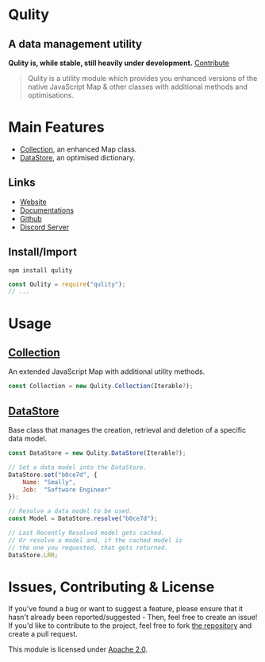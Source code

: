 
# Qulity
## A data management utility

**Qulity is, while stable, still heavily under development.** [Contribute](#issues,-contributing-&-license)

> Qulity is a utility module which provides you enhanced versions of the native JavaScript Map & other classes with additional methods and optimisations.


# Main Features
* [Collection](https://qdb.qbot.eu/documentations/qulity/collection), an enhanced Map class.
* [DataStore](https://qdb.qbot.eu/documentations/qulity/datastore), an optimised dictionary.

## Links
* [Website](https://qdb.qbot.eu/)
* [Documentations](https://qdb.qbot.eu/documentations/qulity)
* [Github](https://github.com/QSmally/Qulity)
* [Discord Server](https://qdb.qbot.eu/discord)

## Install/Import
`npm install qulity`
```js
const Qulity = require("qulity");
// ...
```


# Usage

## [Collection](https://qdb.qbot.eu/documentations/qulity/collection)
An extended JavaScript Map with additional utility methods.
```js
const Collection = new Qulity.Collection(Iterable?);
```

## [DataStore](https://qdb.qbot.eu/documentations/qulity/datastore)
Base class that manages the creation, retrieval and deletion of a specific data model.
```js
const DataStore = new Qulity.DataStore(Iterable?);

// Set a data model into the DataStore.
DataStore.set("b0ce7d", {
    Name: "Smally",
    Job:  "Software Engineer"
});

// Resolve a data model to be used.
const Model = DataStore.resolve("b0ce7d");

// Last Recently Resolved model gets cached.
// Or resolve a model and, if the cached model is
// the one you requested, that gets returned.
DataStore.LRR;
```

# Issues, Contributing & License
If you've found a bug or want to suggest a feature, please ensure that it hasn't already been reported/suggested - Then, feel free to create an issue! If you'd like to contribute to the project, feel free to fork [the repository](https://github.com/QSmally/Qulity) and create a pull request.

This module is licensed under [Apache 2.0](http://www.apache.org/licenses/LICENSE-2.0).
